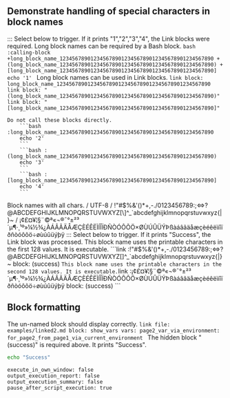 ## Demonstrate handling of special characters in block names

::: Select below to trigger. If it prints "1","2","3","4", the Link blocks were required.
Long block names can be required by a Bash block.
    ```bash :calling-block +long_block_name_12345678901234567890123456789012345678901234567890 +(long_block_name_12345678901234567890123456789012345678901234567890) +[long_block_name_12345678901234567890123456789012345678901234567890]
    echo '1'
    ```
Long block names can be used in Link blocks.
    ```link
    block: long_block_name_12345678901234567890123456789012345678901234567890
    ```
    ```link
    block: "(long_block_name_12345678901234567890123456789012345678901234567890)"
    ```
    ```link
    block: "[long_block_name_12345678901234567890123456789012345678901234567890]"
    ```

    Do not call these blocks directly.
        ```bash :long_block_name_12345678901234567890123456789012345678901234567890
        echo '2'
        ```
        ```bash :(long_block_name_12345678901234567890123456789012345678901234567890)
        echo '3'
        ```
        ```bash :[long_block_name_12345678901234567890123456789012345678901234567890]
        echo '4'
        ```

Block names with all chars.
/ UTF-8
/   !"#$%&'()*+,-./0123456789:;<=>?@ABCDEFGHIJKLMNOPQRSTUVWXYZ[\]^_`abcdefghijklmnopqrstuvwxyz{|}~
/   ¡¢£¤¥¦§¨©ª«¬®¯°±²³´µ¶·¸¹º»¼½¾¿ÀÁÂÃÄÅÆÇÈÉÊËÌÍÎÏÐÑÒÓÔÕÖ×ØÙÚÛÜÝÞßàáâãäåæçèéêëìíîïðñòóôõö÷øùúûüýþÿ
::: Select below to trigger. If it prints "Success", the Link block was processed.
This block name uses the printable characters in the first 128 values. It is executable.
    ```link :!"#$%&'()*+,-./0123456789:;<=>?@ABCDEFGHIJKLMNOPQRSTUVWXYZ[\]^_`abcdefghijklmnopqrstuvwxyz{|}~
    block: (success)
    ```
This block name uses the printable characters in the second 128 values. It is executable.
    ```link :¡¢£¤¥¦§¨©ª«¬®¯°±²³´µ¶·¸¹º»¼½¾¿ÀÁÂÃÄÅÆÇÈÉÊËÌÍÎÏÐÑÒÓÔÕÖ×ØÙÚÛÜÝÞßàáâãäåæçèéêëìíîïðñòóôõö÷øùúûüýþÿ
    block: (success)
    ```

## Block formatting
The un-named block should display correctly.
    ```link
    file: examples/linked2.md
    block: show_vars
    vars:
      page2_var_via_environment: for_page2_from_page1_via_current_environment
    ```
The hidden block "(success)" is required above. It prints "Success".
```bash :(success)
echo "Success"
```

```opts :(document_options)
execute_in_own_window: false
output_execution_report: false
output_execution_summary: false
pause_after_script_execution: true
```
